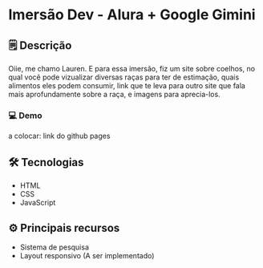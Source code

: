 # Imersão Dev - Alura + Google Gimini

## 🗒 Descrição
Oiie, me chamo Lauren. E para essa imersão, fiz um site sobre coelhos, no qual você pode vizualizar diversas raças para ter de estimação, quais alimentos eles podem consumir, link que te leva para outro site que fala mais aprofundamente sobre a raça, e imagens para aprecia-los.

### 💻 Demo
a colocar: link do github pages

## 🛠 Tecnologias
* HTML
* CSS
* JavaScript

## ⚙ Principais recursos
* Sistema de pesquisa
* Layout responsivo (A ser implementado)
